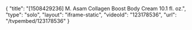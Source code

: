 {
    "title": "[1508429236] M. Asam Collagen Boost Body Cream 10.1 fl. oz.",
    "type": "solo",
    "layout": "iframe-static",
    "videoId": "123178536",
    "url": "\/tvpembed\/123178536"
}